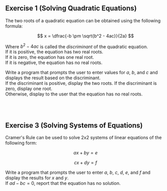 ## Exercise 1 (Solving Quadratic Equations)
The two roots of a quadratic equation can be obtained using the following formula:

$$ x = \dfrac{-b \pm \sqrt{b^2 - 4ac}}{2a}  $$

Where $b^2 - 4ac$ is called the _discriminant_ of the quadratic equation.\
If it is positive, the equation has two real roots.\
If it is zero, the equation has one real root.\
If it is negative, the equation has no real roots.

Write a program that prompts the user to enter values for $a$, $b$, and $c$ and displays the result based on the discriminant.\
If the discriminant is positive, display the two roots. If the discriminant is zero, display one root.\
Otherwise, display to the user that the equation has no real roots.

<br>
<br>


## Exercise 3 (Solving Systems of Equations)
Cramer's Rule can be used to solve 2x2 systems of linear equations of the following form:

$$ ax + by = e $$

$$ cx + dy = f $$

Write a program that prompts the user to enter $a$, $b$, $c$, $d$, $e$, and $f$ and display the results for $x$ and $y$.\
If $ad - bc = 0$, report that the equation has no solution. 
